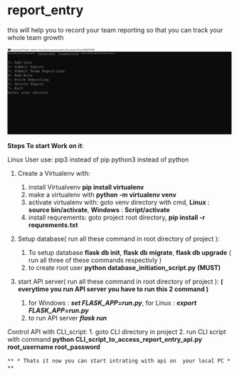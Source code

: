# report_entry
this will help you to record your team reporting so that you can track your whole team growth 

![CLI Preview](/preview_image/Capture1.PNG)

**Steps To start Work on it**:

Linux User use:
  pip3 instead of pip
  python3 instead of python

1. Create a Virtualenv with: 
    1. install Virtualvenv **pip install virtualenv**
    2. make a virtualenv with **python -m virtualenv venv**
    3. activate virtualenv with:  goto venv directory with cmd, **Linux** : **source bin/activate**, **Windows** : **Script/activate**  
    4. install requrements: goto project root directory, **pip install -r requrements.txt**
    
2. Setup database( run all these command in root directory of project ):
    1. To setup database **flask db init**, **flask db migrate**, **flask db upgrade** ( run all three of these commands respectivly )
    2. to create root user **python database_initiation_script.py** **(MUST)**
    
3. start API server( run all these command in root directory of project ):
    **( everytime you run API server you have to run this 2 command )**
    1. for Windows : ***set FLASK_APP=run.py***, for Linux : ***export FLASK_APP=run.py*** 
    2. to run API server ***flask run*** 
    
Control API with CLI_script:
    1. goto CLI directory in project 
    2. run CLI script with command **python CLI_script_to_access_report_entry_api.py root_username root_password**
    
    ** * Thats it now you can start intrating with api on  your local PC * **
